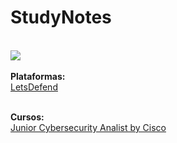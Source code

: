 # StudyNotes
<br>
<img src="https://media4.giphy.com/media/v1.Y2lkPTc5MGI3NjExY3V1MmhmYjZlOHBnOXhtdGxob3RzbGhvNXF1ZjFuazd5bGRna2sxeSZlcD12MV9naWZzX3NlYXJjaCZjdD1n/WRRL1EKo9rNe12S4zh/giphy.gif" /><br>
<br><b>Plataformas:</b><br>
<a href="letsdefend.io">LetsDefend</a>

<br><b>Cursos:</b><br>
<a href="https://skillsforall.com/career-path/cybersecurity?courseLang=en-US
">Junior Cybersecurity Analist by Cisco</a>

